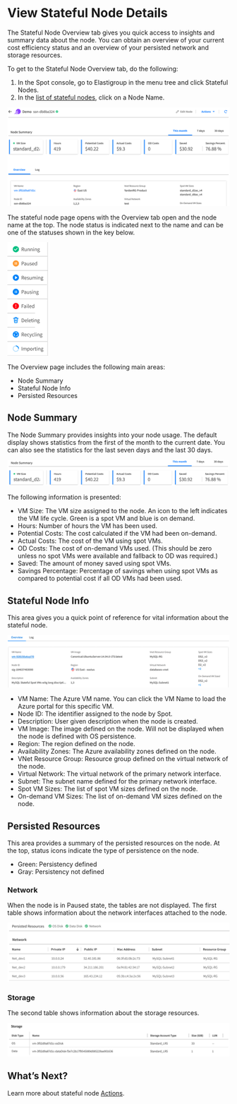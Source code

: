 # View Stateful Node Details

The Stateful Node Overview tab gives you quick access to insights and summary data about the node. You can obtain an overview of your current cost efficiency status and an overview of your persisted network and storage resources.

To get to the Stateful Node Overview tab, do the following:
1. In the Spot console, go to Elastigroup in the menu tree and click Stateful Nodes.
2. In the [list of stateful nodes](elastigroup/tutorials-azure/use-stateful-nodes/manage), click on a Node Name.

<img src="/elastigroup/_media/azure-view-stateful-node-details-01.png" />

The stateful node page opens with the Overview tab open and the node name at the top. The node status is indicated next to the name and can be one of the statuses shown in the key below.

<img src="/elastigroup/_media/azure-view-stateful-node-details-001.png" />

The Overview page includes the following main areas:
- Node Summary
- Stateful Node Info
- Persisted Resources

## Node Summary

The Node Summary provides insights into your node usage. The default display shows statistics from the first of the month to the current date. You can also see the statistics for the last seven days and the last 30 days.

<img src="/elastigroup/_media/azure-view-stateful-node-details-002.png" />

The following information is presented:
- VM Size: The VM size assigned to the node. An icon to the left indicates the VM life cycle. Green is a spot VM and blue is on demand.
- Hours: Number of hours the VM has been used.
- Potential Costs: The cost calculated if the VM had been on-demand.
- Actual Costs: The cost of the VM using spot VMs.
- OD Costs: The cost of on-demand VMs used. (This should be zero unless no spot VMs were available and fallback to OD was required.)
- Saved: The amount of money saved using spot VMs.
- Savings Percentage: Percentage of savings when using spot VMs as compared to potential cost if all OD VMs had been used.

## Stateful Node Info

This area gives you a quick point of reference for vital information about the stateful node.

<img src="/elastigroup/_media/azure-view-stateful-node-details-02.png" />

- VM Name: The Azure VM name. You can click the VM Name to load the Azure portal for this specific VM.
- Node ID: The identifier assigned to the node by Spot.
- Description: User given description when the node is created.
- VM Image: The image defined on the node. Will not be displayed when the node is defined with OS persistence.
- Region: The region defined on the node.
- Availability Zones: The Azure availability zones defined on the node.
- VNet Resource Group: Resource group defined on the virtual network of the node.
- Virtual Network: The virtual network of the primary network interface.
- Subnet: The subnet name defined for the primary network interface.
- Spot VM Sizes: The list of spot VM sizes defined on the node.
- On-demand VM Sizes: The list of on-demand VM sizes defined on the node.

## Persisted Resources

This area provides a summary of the persisted resources on the node. At the top, status icons indicate the type of persistence on the node.
- Green: Persistency defined
- Gray: Persistency not defined

### Network

When the node is in Paused state, the tables are not displayed. The first table shows information about the network interfaces attached to the node.

<img src="/elastigroup/_media/azure-view-stateful-node-details-03.png" />

### Storage

The second table shows information about the storage resources.

<img src="/elastigroup/_media/azure-view-stateful-node-details-04.png" />

## What’s Next?

Learn more about stateful node [Actions](elastigroup/features-azure/stateful-nodes/actions).
